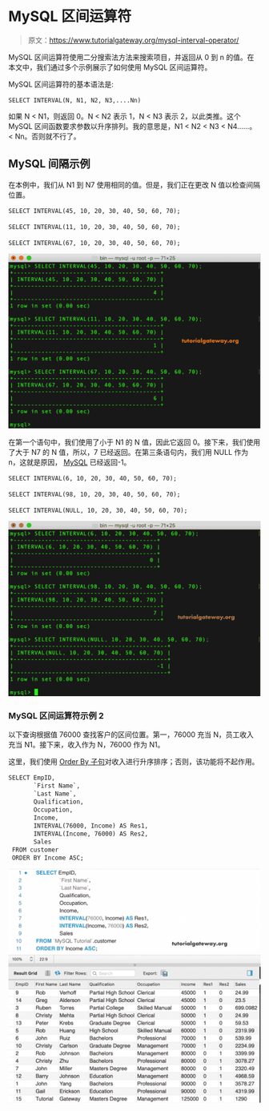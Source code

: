 # MySQL 区间运算符

> 原文：<https://www.tutorialgateway.org/mysql-interval-operator/>

MySQL 区间运算符使用二分搜索法方法来搜索项目，并返回从 0 到 n 的值。在本文中，我们通过多个示例展示了如何使用 MySQL 区间运算符。

MySQL 区间运算符的基本语法是:

```
SELECT INTERVAL(N, N1, N2, N3,....Nn) 
```

如果 N < N1，则返回 0。N < N2 表示 1，N < N3 表示 2，以此类推。这个 MySQL 区间函数要求参数以升序排列。我的意思是，N1 < N2 < N3 < N4……。< Nn。否则就不行了。

## MySQL 间隔示例

在本例中，我们从 N1 到 N7 使用相同的值。但是，我们正在更改 N 值以检查间隔位置。

```
SELECT INTERVAL(45, 10, 20, 30, 40, 50, 60, 70);

SELECT INTERVAL(11, 10, 20, 30, 40, 50, 60, 70);

SELECT INTERVAL(67, 10, 20, 30, 40, 50, 60, 70);
```

![MySQL INTERVAL Operator 1](img/2b438e6f975944e9c74627fabf2ebe76.png)

在第一个语句中，我们使用了小于 N1 的 N 值，因此它返回 0。接下来，我们使用了大于 N7 的 N 值，所以，7 已经返回。在第三条语句内，我们用 NULL 作为 n，这就是原因， [MySQL](https://www.tutorialgateway.org/mysql-tutorial/) 已经返回-1。

```
SELECT INTERVAL(6, 10, 20, 30, 40, 50, 60, 70);

SELECT INTERVAL(98, 10, 20, 30, 40, 50, 60, 70);

SELECT INTERVAL(NULL, 10, 20, 30, 40, 50, 60, 70);
```

![MySQL INTERVAL Operator 2](img/7a0372e67f589b13694b66e60430cfd4.png)

### MySQL 区间运算符示例 2

以下查询根据值 76000 查找客户的区间位置。第一，76000 充当 N，员工收入充当 N1。接下来，收入作为 N，76000 作为 N1。

这里，我们使用 [Order By 子句](https://www.tutorialgateway.org/mysql-order-by/)对收入进行升序排序；否则，该功能将不起作用。

```
SELECT EmpID, 
       `First Name`,
       `Last Name`,
       Qualification,
       Occupation,
       Income,
       INTERVAL(76000, Income) AS Res1,
       INTERVAL(Income, 76000) AS Res2,
       Sales
 FROM customer
 ORDER BY Income ASC;
```

![MySQL INTERVAL Operator 3](img/3378ba4fb2cabadc6170295920c4ea9b.png)